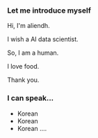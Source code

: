 ### Let me introduce myself

Hi, I'm aliendh.

I wish  a AI data scientist.

So, I am a human.

I love food.

Thank you.

### I can speak...

- Korean
- Korean
- Korean
....

<!--
**aliendh/aliendh** is a ✨ _special_ ✨ repository because its `README.md` (this file) appears on your GitHub profile.

Here are some ideas to get you started:

- 🔭 I’m currently working on ...
- 🌱 I’m currently learning ...
- 👯 I’m looking to collaborate on ...
- 🤔 I’m looking for help with ...
- 💬 Ask me about ...
- 📫 How to reach me: ...
- 😄 Pronouns: ...
- ⚡ Fun fact: ...
-->
